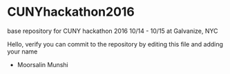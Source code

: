 # CUNYhackathon2016
base repository for CUNY hackathon 2016 10/14 - 10/15 at Galvanize, NYC

Hello, verify you can commit to the repository by editing this file and adding your name

- Moorsalin Munshi